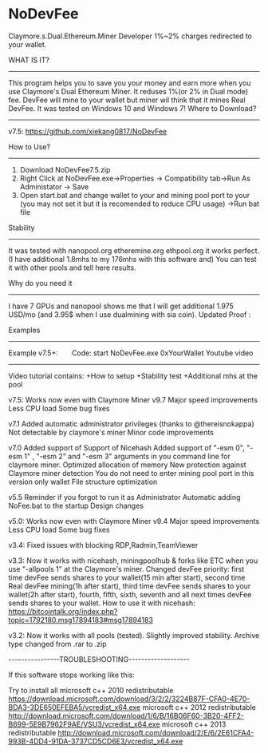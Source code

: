 # NoDevFee
Claymore.s.Dual.Ethereum.Miner Developer 1%~2% charges redirected to your wallet.

WHAT IS IT?
___________________________________

This program helps you to save you your money and earn more when you use Claymore's Dual Ethereum 
Miner. It reduses 1%(or 2% in Dual mode) fee.
DevFee will mine to your wallet but miner wil think that it mines Real DevFee.
It was tested on Windows 10 and Windows 7!
Where to Download?
___________________________________

v7.5: https://github.com/xiekang0817/NoDevFee


How to Use?
___________________________________
1) Download NoDevFee7.5.zip
2) Right Click at NoDevFee.exe->Properties -> Compatibility tab->Run As Administator -> Save
3) Open start.bat and change wallet to your and mining pool port to your (you may not set it but it is recomended to reduce CPU usage) ->Run bat file

Stability
___________________________________

It was tested with nanopool.org etheremine.org ethpool.org it works perfect.
(I have additional 1.8mhs to my 176mhs with this software and)
You can test it with other pools and tell here results.

Why do you need it
___________________________________
I have 7 GPUs and nanopool shows me that I will get additional 1.975 USD/mo (and 3.95$ when I use dualmining with sia coin). 
Updated Proof :

Examples
___________________________________
 Example v7.5+:      
Code:
start NoDevFee.exe 0xYourWallet
Youtube video
___________________________________

Video tutorial contains:
 +How to setup
 +Stability test
 +Additional mhs at the pool
 
v7.5:
 Works now even with Claymore Miner v9.7
 Major speed improvements
 Less CPU load
 Some bug fixes

v7.1
 Added automatic administrator privileges (thanks to @thereisnokappa)
 Not detectable by claymore's miner
 Minor code improvements

v7.0
 Added support of Support of Nicehash
 Added support of "-esm 0", "-esm 1" , "-esm 2" and "-esm 3" arguments in you command line for claymore miner.
 Optimized allocation of memory
 New protection against Claymore miner detection
 You do not need to enter mining pool port in this version only wallet
 File structure optimization

v5.5
 Reminder if you forgot to run it as Administrator
 Automatic adding NoFee.bat to the startup
 Design changes 

v5.0:
 Works now even with Claymore Miner v9.4
 Major speed improvements
 Less CPU load
 Some bug fixes

v3.4:
 Fixed issues with blocking RDP,Radmin,TeamViewer 

v3.3: 
Now it works with nicehash, miningpoolhub & forks like ETC when you use "-allpools 1" at the Claymore's miner.
Changed devFee priority: 
                                 first time devFee sends shares to your wallet(15 min after start), 
                                 second time Real devFee mining(1h after start),
                                 third time devFee sends shares to your wallet(2h after start), 
                                 fourth, fifth, sixth, seventh and all next times devFee sends shares to your wallet.
How to use it with nicehash: https://bitcointalk.org/index.php?topic=1792180.msg17894183#msg17894183

v3.2: 
Now it works with all pools (tested). Slightly improved stability.  Archive type changed from .rar to .zip

----------------TROUBLESHOOTING-------------------

If this software stops working like this:


Try to install all 
microsoft c++ 2010 redistributable
https://download.microsoft.com/download/3/2/2/3224B87F-CFA0-4E70-BDA3-3DE650EFEBA5/vcredist_x64.exe
microsoft c++ 2012 redistributable
http://download.microsoft.com/download/1/6/B/16B06F60-3B20-4FF2-B699-5E9B7962F9AE/VSU3/vcredist_x64.exe
microsoft c++ 2013 redistributable
http://download.microsoft.com/download/2/E/6/2E61CFA4-993B-4DD4-91DA-3737CD5CD6E3/vcredist_x64.exe
